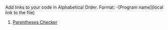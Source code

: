 Add links to your code in Alphabetical Order.
Format:
-[Program name](local link to the file)

1. [Parentheses Checker](parentheses-checker.py)